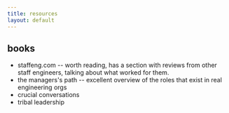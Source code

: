 ```yaml
---
title: resources
layout: default
---
```


## books
* staffeng.com -- worth reading, has a section with reviews from other staff engineers, talking about what worked for them.
* the managers's path -- excellent overview of the roles that exist in real engineering orgs
* crucial conversations
* tribal leadership
